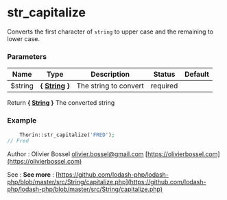# str_capitalize

Converts the first character of `string` to upper case and the remaining
to lower case.



### Parameters
Name  |  Type  |  Description  |  Status  |  Default
------------  |  ------------  |  ------------  |  ------------  |  ------------
$string  |  **{ [String](http://php.net/manual/en/language.types.string.php) }**  |  The string to convert  |  required  |

Return **{ [String](http://php.net/manual/en/language.types.string.php) }** The converted string

### Example
```php
	Thorin::str_capitalize('FRED');
// Fred
```
Author : Olivier Bossel [olivier.bossel@gmail.com](mailto:olivier.bossel@gmail.com) [https://olivierbossel.com](https://olivierbossel.com)

See : **See more** : [https://github.com/lodash-php/lodash-php/blob/master/src/String/capitalize.php](https://github.com/lodash-php/lodash-php/blob/master/src/String/capitalize.php)